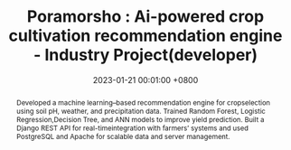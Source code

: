 ---
title:          "Poramorsho : Ai-powered crop cultivation recommendation engine - Industry Project(developer)"
date:           2023-01-21 00:01:00 +0800
selected:       true
pub:            "in Sheraspace"
pub_date:       "2023"
abstract: >-
  Developed a machine learning–based recommendation engine for cropselection using soil pH, weather, and precipitation data. Trained Random Forest, Logistic Regression,Decision Tree, and ANN models to improve yield prediction. Built a Django REST API for real-timeintegration with farmers’ systems and used PostgreSQL and Apache for scalable data and server management.

cover:          /assets/images/covers/poramorsho.jpg
authors:
  - Md Alamin*
  - Bikash Kumar Paul*
  - Nasima Islam Bithi
links:
  Paper: https://www.biorxiv.org
  Code: https://github.com
  Unsplash: https://unsplash.com/photos/orange-fruit-on-white-table-cloth-ISX_imp8t1o
---